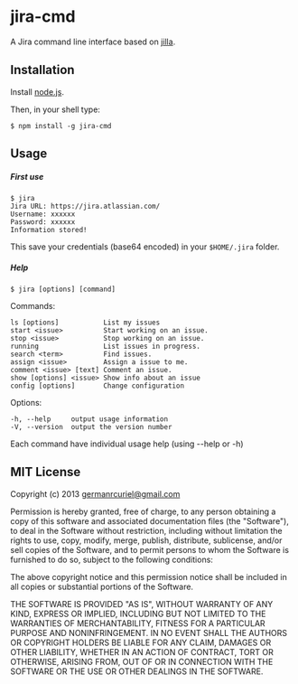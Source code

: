 # jira-cmd

A Jira command line interface based on [jilla](https://github.com/godmodelabs/jilla).


## Installation

Install [node.js](http://nodejs.org/).

Then, in your shell type:

	$ npm install -g jira-cmd


## Usage

##### First use

	$ jira
	Jira URL: https://jira.atlassian.com/
	Username: xxxxxx
	Password: xxxxxx
	Information stored!

This save your credentials (base64 encoded) in your `$HOME/.jira` folder.

##### Help

	$ jira [options] [command]

  Commands:

    ls [options]           List my issues
    start <issue>          Start working on an issue.
    stop <issue>           Stop working on an issue.
    running                List issues in progress.
    search <term>          Find issues.
    assign <issue>         Assign a issue to me.
    comment <issue> [text] Comment an issue.
    show [options] <issue> Show info about an issue
    config [options]       Change configuration

  Options:

    -h, --help     output usage information
    -V, --version  output the version number


Each command have individual usage help (using --help or -h)


## MIT License

Copyright (c) 2013 <germanrcuriel@gmail.com>

Permission is hereby granted, free of charge, to any person obtaining a copy of this software and associated documentation files (the "Software"), to deal in the Software without restriction, including without limitation the rights to use, copy, modify, merge, publish, distribute, sublicense, and/or sell copies of the Software, and to permit persons to whom the Software is furnished to do so, subject to the following conditions:

The above copyright notice and this permission notice shall be included in all copies or substantial portions of the Software.

THE SOFTWARE IS PROVIDED "AS IS", WITHOUT WARRANTY OF ANY KIND, EXPRESS OR IMPLIED, INCLUDING BUT NOT LIMITED TO THE WARRANTIES OF MERCHANTABILITY, FITNESS FOR A PARTICULAR PURPOSE AND NONINFRINGEMENT. IN NO EVENT SHALL THE AUTHORS OR COPYRIGHT HOLDERS BE LIABLE FOR ANY CLAIM, DAMAGES OR OTHER LIABILITY, WHETHER IN AN ACTION OF CONTRACT, TORT OR OTHERWISE, ARISING FROM, OUT OF OR IN CONNECTION WITH THE SOFTWARE OR THE USE OR OTHER DEALINGS IN THE SOFTWARE.


